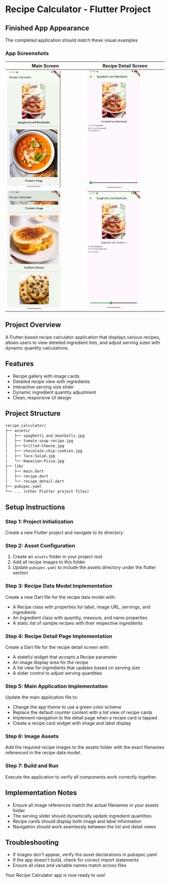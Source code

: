 # Recipe Calculator - Flutter Project

## Finished App Appearance

The completed application should match these visual examples

### App Screenshots

| Main Screen | Recipe Detail Screen |
|-------------|----------------------|
| <img src="finished-app-visuals/FrontPage_1.png" alt="Front Page View 1" width="70%" /> | <img src="finished-app-visuals/RecipeDetailPage_1.png" alt="Recipe Detail View 1" width="70%" />|
| <img src="finished-app-visuals/FrontPage_2.png" alt="Front Page View 2" width="70%" /> | <img src="finished-app-visuals/RecipeDetailPage_2.png" alt="Recipe Detail View 2" width="70%" />|

## Project Overview
A Flutter-based recipe calculator application that displays various recipes, allows users to view detailed ingredient lists, and adjust serving sizes with dynamic quantity calculations.

## Features
- Recipe gallery with image cards
- Detailed recipe view with ingredients
- Interactive serving size slider
- Dynamic ingredient quantity adjustment
- Clean, responsive UI design

## Project Structure
```
recipe_calculator/
├── assets/
│   ├── spaghetti_and_meatballs.jpg
│   ├── tomato-soup-recipe.jpg
│   ├── Grilled-Cheese.jpg
│   ├── chocolate-chip-cookies.jpg
│   ├── Taco-Salad.jpg
│   └── Hawaiian-Pizza.jpg
├── lib/
│   ├── main.dart
│   ├── recipe.dart
│   └── recipe_detail.dart
├── pubspec.yaml
└── ... (other Flutter project files)
```

## Setup Instructions

### Step 1: Project Initialization
Create a new Flutter project and navigate to its directory.

### Step 2: Asset Configuration
1. Create an `assets` folder in your project root
2. Add all recipe images to this folder
3. Update `pubspec.yaml` to include the assets directory under the flutter section

### Step 3: Recipe Data Model Implementation
Create a new Dart file for the recipe data model with:
- A Recipe class with properties for label, image URL, servings, and ingredients
- An Ingredient class with quantity, measure, and name properties
- A static list of sample recipes with their respective ingredients

### Step 4: Recipe Detail Page Implementation
Create a Dart file for the recipe detail screen with:
- A stateful widget that accepts a Recipe parameter
- An image display area for the recipe
- A list view for ingredients that updates based on serving size
- A slider control to adjust serving quantities

### Step 5: Main Application Implementation
Update the main application file to:
- Change the app theme to use a green color scheme
- Replace the default counter content with a list view of recipe cards
- Implement navigation to the detail page when a recipe card is tapped
- Create a recipe card widget with image and label display

### Step 6: Image Assets
Add the required recipe images to the assets folder with the exact filenames referenced in the recipe data model.

### Step 7: Build and Run
Execute the application to verify all components work correctly together.

## Implementation Notes
- Ensure all image references match the actual filenames in your assets folder
- The serving slider should dynamically update ingredient quantities
- Recipe cards should display both image and label information
- Navigation should work seamlessly between the list and detail views

## Troubleshooting
- If images don't appear, verify the asset declarations in pubspec.yaml
- If the app doesn't build, check for correct import statements
- Ensure all class and variable names match across files

Your Recipe Calculator app is now ready to use!